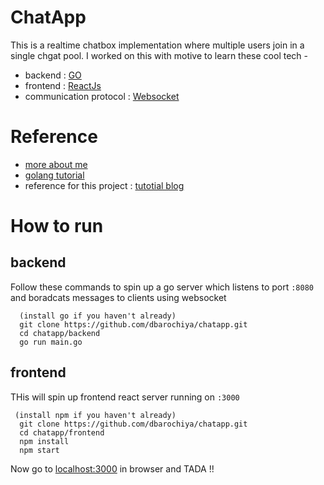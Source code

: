 # ChatApp 

This is a realtime chatbox implementation where multiple users join in a single chgat pool. I worked on this with motive to learn these cool tech - 

  - backend : [GO](https://golang.org/)
  - frontend : [ReactJs](https://reactjs.org/)
  - communication protocol : [Websocket](https://en.wikipedia.org/wiki/WebSocket#:~:text=WebSocket%20is%20a%20computer%20communications,being%20standardized%20by%20the%20W3C.)

# Reference

- [more about me](https://dhruvbarochiya.com)
- [golang tutorial](https://www.youtube.com/watch?v=YS4e4q9oBaU)
- reference for this project : [tutotial blog](https://tutorialedge.net/projects/chat-system-in-go-and-react/)

# How to run

## backend

Follow these commands to spin up a go server which listens to port `:8080` and boradcats messages to clients using websocket

```
  (install go if you haven't already)
  git clone https://github.com/dbarochiya/chatapp.git
  cd chatapp/backend
  go run main.go
``` 

## frontend

THis will spin up frontend react server running on `:3000` 
``` 
 (install npm if you haven't already)
  git clone https://github.com/dbarochiya/chatapp.git
  cd chatapp/frontend
  npm install
  npm start 
```

Now go to [localhost:3000](localhost:3000) in browser and TADA !! 
